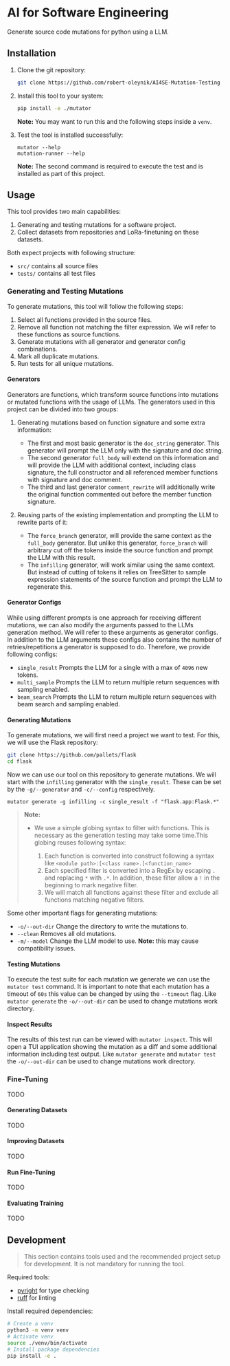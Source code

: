 # AI for Software Engineering

Generate source code mutations for python using a LLM.

## Installation

1. Clone the git repository:

	```sh
	git clone https://github.com/robert-oleynik/AI4SE-Mutation-Testing mutator
	```

2. Install this tool to your system:

	```sh
	pip install -e ./mutator
	```

	**Note:** You may want to run this and the following steps inside a `venv`.

3. Test the tool is installed successfully:

	```
	mutator --help
	mutation-runner --help
	```

	**Note:** The second command is required to execute the test and is installed as part of this project.

## Usage

This tool provides two main capabilities:

1. Generating and testing mutations for a software project.
2. Collect datasets from repositories and LoRa-finetuning on these datasets.

Both expect projects with following structure:

- `src/` contains all source files
- `tests/` contains all test files

### Generating and Testing Mutations

To generate mutations, this tool will follow the following steps:

1. Select all functions provided in the source files.
2. Remove all function not matching the filter expression. We will refer to these functions
   as source functions.
3. Generate mutations with all generator and generator config combinations.
4. Mark all duplicate mutations.
5. Run tests for all unique mutations.

#### Generators

Generators are functions, which transform source functions into mutations or mutated functions
with the usage of LLMs. The generators used in this project can be divided into two groups:

1. Generating mutations based on function signature and some extra information:

	- The first and most basic generator is the `doc_string` generator. This generator
	  will prompt the LLM only with the signature and doc string.
	- The second generator `full_body` will extend on this information and will provide the LLM
	  with additional context, including class signature, the full constructor and all referenced
	  member functions with signature and doc comment.
	- The third and last generator `comment_rewrite` will additionally write the original
	  function commented out before the member function signature.

2. Reusing parts of the existing implementation and prompting the LLM to rewrite parts of it:

	- The `force_branch` generator, will provide the same context as the `full_body` generator.
	  But unlike this generator, `force_branch` will arbitrary cut off the tokens inside
	  the source function and prompt the LLM with this result.
	- The `infilling` generator, will work similar using the same context. But instead of
	  cutting of tokens it relies on TreeSitter to sample expression statements of the source
	  function and prompt the LLM to regenerate this.

#### Generator Configs

While using different prompts is one approach for receiving different mutations, we can also
modify the arguments passed to the LLMs generation method. We will refer to these arguments as
generator configs. In addition to the LLM arguments these configs also contains the number of
retries/repetitions a generator is supposed to do. Therefore, we provide following configs:

- `single_result` Prompts the LLM for a single with a max of `4096` new tokens.
- `multi_sample` Prompts the LLM to return multiple return sequences with sampling enabled.
- `beam_search` Prompts the LLM to return multiple return sequences with beam search and
  sampling enabled.

#### Generating Mutations

To generate mutations, we will first need a project we want to test. For this, we will use the
Flask repository:

```sh
git clone https://github.com/pallets/flask
cd flask
```

Now we can use our tool on this repository to generate mutations.
We will start with the `infilling` generator with the `single_result`.
These can be set by the `-g/--generator` and `-c/--config` respectively.

```
mutator generate -g infilling -c single_result -f "flask.app:Flask.*"
```

> **Note:**
> 
> - We use a simple globing syntax to filter with functions. This is necessary as the generation
>   testing may take some time.This globing reuses following syntax:
>   
>   1. Each function is converted into construct following a syntax like
>      `<module path>:[<class name>.]<function_name>`
>   2. Each specified filter is converted into a RegEx by escaping `.` and replacing `*`
>      with `.*`. In addition, these filter allow a `!` in the beginning to mark negative filter.
>   3. We will match all functions against these filter and exclude all functions matching
>      negative filters.

Some other important flags for generating mutations:

- `-o/--out-dir` Change the directory to write the mutations to. 
- `--clean` Removes all old mutations.
- `-m/--model` Change the LLM model to use. **Note:** this may cause compatibility issues.

#### Testing Mutations

To execute the test suite for each mutation we generate we can use the `mutator test` command.
It is important to note that each mutation has a timeout of `60s` this value can be changed by
using the `--timeout` flag.
Like `mutator generate` the `-o/--out-dir` can be used to change mutations work directory.

#### Inspect Results

The results of this test run can be viewed with `mutator inspect`.
This will open a TUI application showing the mutation as a diff and some additional
information including test output.
Like `mutator generate` and `mutator test` the `-o/--out-dir` can be used to change
mutations work directory.

### Fine-Tuning

TODO

#### Generating Datasets

TODO

#### Improving Datasets

TODO

#### Run Fine-Tuning

TODO

#### Evaluating Training

TODO

## Development

> This section contains tools used and the recommended project setup for development.
> It is not mandatory for running the tool.

Required tools:

- [pyright](https://github.com/microsoft/pyright) for type checking
- [ruff](https://github.com/astral-sh/ruff) for linting

Install required dependencies:

```sh
# Create a venv
python3 -m venv venv
# Activate venv
source ./venv/bin/activate
# Install package dependencies
pip install -e .
```

